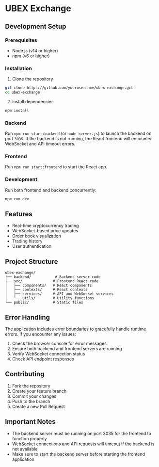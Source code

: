 # UBEX Exchange

## Development Setup

### Prerequisites
- Node.js (v14 or higher)
- npm (v6 or higher)

### Installation
1. Clone the repository
```bash
git clone https://github.com/yourusername/ubex-exchange.git
cd ubex-exchange
```

2. Install dependencies
```bash
npm install
```

### Backend
Run `npm run start:backend` (or `node server.js`) to launch the backend on port `3035`.
If the backend is not running, the React frontend will encounter WebSocket and API timeout errors.

### Frontend
Run `npm run start:frontend` to start the React app.

### Development
Run both frontend and backend concurrently:
```bash
npm run dev
```

## Features
- Real-time cryptocurrency trading
- WebSocket-based price updates
- Order book visualization
- Trading history
- User authentication

## Project Structure
```
ubex-exchange/
├── backend/           # Backend server code
├── src/              # Frontend React code
│   ├── components/   # React components
│   ├── contexts/     # React contexts
│   ├── services/     # API and WebSocket services
│   └── utils/        # Utility functions
└── public/           # Static files
```

## Error Handling
The application includes error boundaries to gracefully handle runtime errors. If you encounter any issues:
1. Check the browser console for error messages
2. Ensure both backend and frontend servers are running
3. Verify WebSocket connection status
4. Check API endpoint responses

## Contributing
1. Fork the repository
2. Create your feature branch
3. Commit your changes
4. Push to the branch
5. Create a new Pull Request

## Important Notes

- The backend server must be running on port 3035 for the frontend to function properly
- WebSocket connections and API requests will timeout if the backend is not available
- Make sure to start the backend server before starting the frontend application 